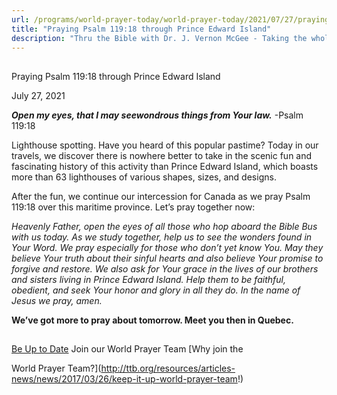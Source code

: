 ```yaml
---
url: /programs/world-prayer-today/world-prayer-today/2021/07/27/praying-psalm-119-18-through-prince-edward-island
title: "Praying Psalm 119:18 through Prince Edward Island"
description: "Thru the Bible with Dr. J. Vernon McGee - Taking the whole Word to the whole world"
---
```







## 
 Praying Psalm 119:18 through Prince Edward Island


July 27, 2021




***Open my eyes, that I may see******wondrous things from Your law.*** -Psalm 119:18 

 Lighthouse spotting. Have you heard of this popular pastime? Today in our travels, we discover there is nowhere better to take in the scenic fun and fascinating history of this activity than Prince Edward Island, which boasts more than 63 lighthouses of various shapes, sizes, and designs. 

 After the fun, we continue our intercession for Canada as we pray Psalm 119:18 over this maritime province. Let’s pray together now: 

 *Heavenly Father, open the eyes of all those who hop aboard the Bible Bus with us today. As we study together, help us to see the wonders found in Your Word. We pray especially for those who don’t yet know You. May they believe Your truth about their sinful hearts and also believe Your promise to forgive and restore. We also ask for Your grace in the lives of our brothers and sisters living in Prince Edward Island. Help them to be faithful, obedient, and seek Your honor and glory in all they do. In the name of Jesus we pray, amen.*                                                         

 **We’ve got more to pray about tomorrow. Meet you then in Quebec.**







## 




[Be Up to Date](http://feeds.feedburner.com/WorldPrayerToday "World Prayer Today RSS Feed")
Join our World Prayer Team
[Why join the  

World Prayer Team?](http://ttb.org/resources/articles-news/news/2017/03/26/keep-it-up-world-prayer-team!)




